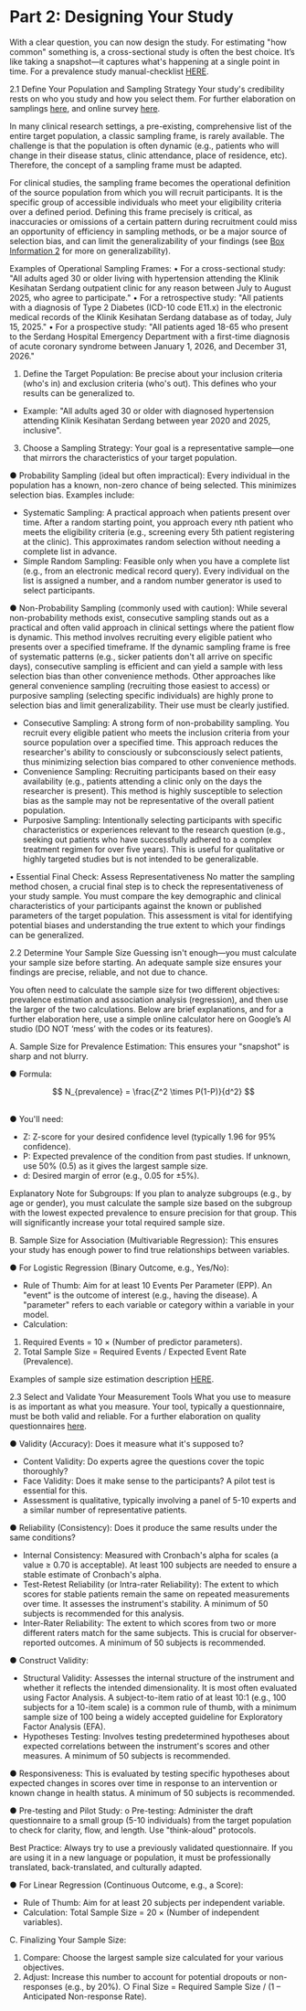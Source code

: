 # Part 2: Designing Your Study

With a clear question, you can now design the study. For estimating "how common" something is, a cross-sectional study is often the best choice. It’s like taking a snapshot—it captures what's happening at a single point in time. For a prevalence study manual-checklist [HERE](https://drive.google.com/file/d/1nReuxeeSsu_T7lvr-kNMojOglzfShOg8/view?usp=share_link).

2.1 Define Your Population and Sampling Strategy Your study's credibility rests on who you study and how you select them. For further elaboration on samplings [here](https://drive.google.com/file/d/1276yyVzI4Df2HoLd7pAGgfnYK-KB6J1a/view?usp=share_link), and online survey [here](https://drive.google.com/file/d/19q75tjplzmiTPv1flYbRzs-0XVnsljtN/view?usp=share_link).

In many clinical research settings, a pre-existing, comprehensive list of the entire target population, a classic sampling frame, is rarely available. The challenge is that the population is often dynamic (e.g., patients who will change in their disease status, clinic attendance, place of residence, etc). Therefore, the concept of a sampling frame must be adapted.

For clinical studies, the sampling frame becomes the operational definition of the source population from which you will recruit participants. It is the specific group of accessible individuals who meet your eligibility criteria over a defined period. Defining this frame precisely is critical, as inaccuracies or omissions of a certain pattern during recruitment could miss an opportunity of efficiency in sampling methods, or be a major source of selection bias, and can limit the generalizability of your findings (see [Box Information 2](<resources/Box information 2 on generalizability.md>) for more on generalizability).

Examples of Operational Sampling Frames: • For a cross-sectional study: "All adults aged 30 or older living with hypertension attending the Klinik Kesihatan Serdang outpatient clinic for any reason between July to August 2025, who agree to participate." • For a retrospective study: "All patients with a diagnosis of Type 2 Diabetes (ICD-10 code E11.x) in the electronic medical records of the Klinik Kesihatan Serdang database as of today, July 15, 2025." • For a prospective study: "All patients aged 18-65 who present to the Serdang Hospital Emergency Department with a first-time diagnosis of acute coronary syndrome between January 1, 2026, and December 31, 2026."

1. Define the Target Population: Be precise about your inclusion criteria (who's in) and exclusion criteria (who's out). This defines who your results can be generalized to.

* Example: "All adults aged 30 or older with diagnosed hypertension attending Klinik Kesihatan Serdang between year 2020 and 2025, inclusive".

3. Choose a Sampling Strategy: Your goal is a representative sample—one that mirrors the characteristics of your target population.

● Probability Sampling (ideal but often impractical): Every individual in the population has a known, non-zero chance of being selected. This minimizes selection bias. Examples include:

* Systematic Sampling: A practical approach when patients present over time. After a random starting point, you approach every nth patient who meets the eligibility criteria (e.g., screening every 5th patient registering at the clinic). This approximates random selection without needing a complete list in advance.
* Simple Random Sampling: Feasible only when you have a complete list (e.g., from an electronic medical record query). Every individual on the list is assigned a number, and a random number generator is used to select participants.

● Non-Probability Sampling (commonly used with caution): While several non-probability methods exist, consecutive sampling stands out as a practical and often valid approach in clinical settings where the patient flow is dynamic. This method involves recruiting every eligible patient who presents over a specified timeframe. If the dynamic sampling frame is free of systematic patterns (e.g., sicker patients don't all arrive on specific days), consecutive sampling is efficient and can yield a sample with less selection bias than other convenience methods. Other approaches like general convenience sampling (recruiting those easiest to access) or purposive sampling (selecting specific individuals) are highly prone to selection bias and limit generalizability. Their use must be clearly justified.

* Consecutive Sampling: A strong form of non-probability sampling. You recruit every eligible patient who meets the inclusion criteria from your source population over a specified time. This approach reduces the researcher's ability to consciously or subconsciously select patients, thus minimizing selection bias compared to other convenience methods.
* Convenience Sampling: Recruiting participants based on their easy availability (e.g., patients attending a clinic only on the days the researcher is present). This method is highly susceptible to selection bias as the sample may not be representative of the overall patient population.
* Purposive Sampling: Intentionally selecting participants with specific characteristics or experiences relevant to the research question (e.g., seeking out patients who have successfully adhered to a complex treatment regimen for over five years). This is useful for qualitative or highly targeted studies but is not intended to be generalizable.

• Essential Final Check: Assess Representativeness No matter the sampling method chosen, a crucial final step is to check the representativeness of your study sample. You must compare the key demographic and clinical characteristics of your participants against the known or published parameters of the target population. This assessment is vital for identifying potential biases and understanding the true extent to which your findings can be generalized.

2.2 Determine Your Sample Size Guessing isn't enough—you must calculate your sample size before starting. An adequate sample size ensures your findings are precise, reliable, and not due to chance.

You often need to calculate the sample size for two different objectives: prevalence estimation and association analysis (regression), and then use the larger of the two calculations. Below are brief explanations, and for a further elaboration here, use a simple online calculator here on Google’s AI studio (DO NOT ‘mess’ with the codes or its features).

A. Sample Size for Prevalence Estimation: This ensures your "snapshot" is sharp and not blurry.

● Formula:&#x20;

$$
N_{prevalence} = \frac{Z^2 \times P(1-P)}{d^2}
$$

\
● You'll need:

* Z: Z-score for your desired confidence level (typically 1.96 for 95% confidence).
* P: Expected prevalence of the condition from past studies. If unknown, use 50% (0.5) as it gives the largest sample size.
* d: Desired margin of error (e.g., 0.05 for ±5%).

Explanatory Note for Subgroups: If you plan to analyze subgroups (e.g., by age or gender), you must calculate the sample size based on the subgroup with the lowest expected prevalence to ensure precision for that group. This will significantly increase your total required sample size.

B. Sample Size for Association (Multivariable Regression): This ensures your study has enough power to find true relationships between variables.

● For Logistic Regression (Binary Outcome, e.g., Yes/No):

* Rule of Thumb: Aim for at least 10 Events Per Parameter (EPP). An "event" is the outcome of interest (e.g., having the disease). A "parameter" refers to each variable or category within a variable in your model.
* Calculation:

1. Required Events = 10 × (Number of predictor parameters).
2. Total Sample Size = Required Events / Expected Event Rate (Prevalence).

Examples of sample size estimation description [HERE](<resources/Examples of sample size estimation description.md>).

2.3 Select and Validate Your Measurement Tools What you use to measure is as important as what you measure. Your tool, typically a questionnaire, must be both valid and reliable. For a further elaboration on quality questionnaires [here](https://drive.google.com/file/d/1OFq9zpqxlVPWLQ-7MuDwRuAekxIk0nU3/view?usp=share_link).

● Validity (Accuracy): Does it measure what it's supposed to?

* Content Validity: Do experts agree the questions cover the topic thoroughly?
* Face Validity: Does it make sense to the participants? A pilot test is essential for this.
* Assessment is qualitative, typically involving a panel of 5-10 experts and a similar number of representative patients.

● Reliability (Consistency): Does it produce the same results under the same conditions?

* Internal Consistency: Measured with Cronbach's alpha for scales (a value ≥ 0.70 is acceptable). At least 100 subjects are needed to ensure a stable estimate of Cronbach's alpha.
* Test-Retest Reliability (or Intra-rater Reliability): The extent to which scores for stable patients remain the same on repeated measurements over time. It assesses the instrument's stability. A minimum of 50 subjects is recommended for this analysis.
* Inter-Rater Reliability: The extent to which scores from two or more different raters match for the same subjects. This is crucial for observer-reported outcomes. A minimum of 50 subjects is recommended.

● Construct Validity:

* Structural Validity: Assesses the internal structure of the instrument and whether it reflects the intended dimensionality. It is most often evaluated using Factor Analysis. A subject-to-item ratio of at least 10:1 (e.g., 100 subjects for a 10-item scale) is a common rule of thumb, with a minimum sample size of 100 being a widely accepted guideline for Exploratory Factor Analysis (EFA).
* Hypotheses Testing: Involves testing predetermined hypotheses about expected correlations between the instrument's scores and other measures. A minimum of 50 subjects is recommended.

● Responsiveness: This is evaluated by testing specific hypotheses about expected changes in scores over time in response to an intervention or known change in health status. A minimum of 50 subjects is recommended.

● Pre-testing and Pilot Study: o Pre-testing: Administer the draft questionnaire to a small group (5-10 individuals) from the target population to check for clarity, flow, and length. Use "think-aloud" protocols.

Best Practice: Always try to use a previously validated questionnaire. If you are using it in a new language or population, it must be professionally translated, back-translated, and culturally adapted.

● For Linear Regression (Continuous Outcome, e.g., a Score):

* Rule of Thumb: Aim for at least 20 subjects per independent variable.
* Calculation: Total Sample Size = 20 × (Number of independent variables).

C. Finalizing Your Sample Size:

1. Compare: Choose the largest sample size calculated for your various objectives.
2. Adjust: Increase this number to account for potential dropouts or non-responses (e.g., by 20%). ○ Final Size = Required Sample Size / (1 – Anticipated Non-response Rate).
